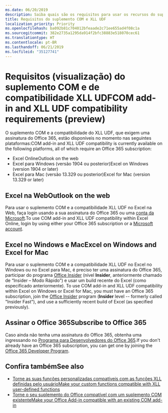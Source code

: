```yaml
---
ms.date: 06/20/2019
description: Saiba quais são os requisitos para usar os recursos do suplemento COM e de compatibilidade XLL UDF.
title: Requisitos do suplemento COM e XLL UDF
localization_priority: Priority
ms.openlocfilehash: ba092b81c704012bfeaade2c71ee655ad4f08c1a
ms.sourcegitcommit: 382e2735a1295da914f2bfc38883e518070cec61
ms.translationtype: HT
ms.contentlocale: pt-BR
ms.lasthandoff: 06/21/2019
ms.locfileid: "35127741"
---
```

# <a name="com-add-in-and-xll-udf-compatibility-requirements-preview"></a><span data-ttu-id="2706d-103">Requisitos (visualização) do suplemento COM e de compatibilidade XLL UDF</span><span class="sxs-lookup"><span data-stu-id="2706d-103">COM add-in and XLL UDF compatibility requirements (preview)</span></span>

<span data-ttu-id="2706d-104">O suplemento COM e a compatibilidade do XLL UDF, que exigem uma assinatura do Office 365, estão disponíveis no momento nas seguintes plataformas:</span><span class="sxs-lookup"><span data-stu-id="2706d-104">COM add-in and XLL UDF compatibility is currently available on the following platforms, all of which require an Office 365 subscription:</span></span>

- <span data-ttu-id="2706d-105">Excel Online</span><span class="sxs-lookup"><span data-stu-id="2706d-105">Outlook on the web</span></span>
- <span data-ttu-id="2706d-106">Excel para Windows (versão 1904 ou posterior)</span><span class="sxs-lookup"><span data-stu-id="2706d-106">Excel on Windows (version 1904 or later)</span></span>
- <span data-ttu-id="2706d-107">Excel para Mac (versão 13.329 ou posterior)</span><span class="sxs-lookup"><span data-stu-id="2706d-107">Excel for Mac (version 13.329 or later)</span></span>

## <a name="excel-on-the-web"></a><span data-ttu-id="2706d-108">Excel na Web</span><span class="sxs-lookup"><span data-stu-id="2706d-108">Outlook on the web</span></span>
<span data-ttu-id="2706d-109">Para usar o suplemento COM e a compatibilidade XLL UDF no Excel na Web, faça login usando a sua assinatura do Office 365 ou uma [conta da Microsoft](https://account.microsoft.com/account).</span><span class="sxs-lookup"><span data-stu-id="2706d-109">To use COM add-in and XLL UDF compatibility within Excel Online, login by using either your Office 365 subscription or a [Microsoft account](https://account.microsoft.com/account).</span></span>

## <a name="excel-on-windows-and-mac"></a><span data-ttu-id="2706d-110">Excel no Windows e Mac</span><span class="sxs-lookup"><span data-stu-id="2706d-110">Excel on Windows and Excel for Mac</span></span>
<span data-ttu-id="2706d-111">Para usar o suplemento COM e a compatibilidade XLL UDF no Excel no Windows ou no Excel para Mac, é preciso ter uma assinatura do Office 365, participar do programa [Office Insider](https://products.office.com/office-insider) (nível **Insider**, anteriormente chamado de “Insider – Modo Rápido”) e usar um build recente do Excel (como especificado anteriormente). </span><span class="sxs-lookup"><span data-stu-id="2706d-111">To use COM add-in and XLL UDF compatibility within Excel on Windows or Excel for Mac, you must have an Office 365 subscription, join the [Office Insider](https://products.office.com/office-insider) program (**Insider** level -- formerly called "Insider Fast"), and use a sufficiently recent build of Excel (as specified previously).</span></span>

## <a name="subscribe-to-office-365"></a><span data-ttu-id="2706d-112">Assinar o Office 365</span><span class="sxs-lookup"><span data-stu-id="2706d-112">Subscribe to Office 365</span></span>
<span data-ttu-id="2706d-113">Caso ainda não tenha uma assinatura do Office 365, obtenha uma ingressando no [Programa para Desenvolvedores do Office 365](https://developer.microsoft.com/pt-BR/office/dev-program).</span><span class="sxs-lookup"><span data-stu-id="2706d-113">If you don't already have an Office 365 subscription, you can get one by joining the [Office 365 Developer Program](https://developer.microsoft.com/en-us/office/dev-program).</span></span>

## <a name="see-also"></a><span data-ttu-id="2706d-114">Confira também</span><span class="sxs-lookup"><span data-stu-id="2706d-114">See also</span></span>

- [<span data-ttu-id="2706d-115">Torne as suas funções personalizadas compatíveis com as funções XLL definidas pelo usuário</span><span class="sxs-lookup"><span data-stu-id="2706d-115">Make your custom functions compatible with XLL user-defined functions</span></span>](make-custom-functions-compatible-with-xll-udf.md)
- [<span data-ttu-id="2706d-116">Torne o seu suplemento do Office compatível com um suplemento COM existente</span><span class="sxs-lookup"><span data-stu-id="2706d-116">Make your Office Add-in compatible with an existing COM add-in</span></span>](../develop/make-office-add-in-compatible-with-existing-com-add-in.md)
